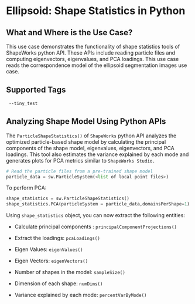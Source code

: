 # Ellipsoid: Shape Statistics in Python

## What and Where is the Use Case? 

This use case demonstrates the functionality of shape statistics tools of ShapeWorks python API. These APIs include reading particle files and computing eigenvectors, eigenvalues, and PCA loadings. This use case reads the correspondence model of the ellipsoid segmentation images use case.

## Supported Tags

```
 --tiny_test
```

## Analyzing Shape Model Using Python APIs

The `ParticleShapeStatistics()` of `ShapeWorks` python API analyzes the optimized particle-based shape model by calculating the principal components of the shape model, eigenvalues, eigenvectors, and PCA loadings. This tool also estimates the variance explained by each mode and generates plots for PCA metrics similar to `ShapeWorks Studio.` 

```python
# Read the particle files from a pre-trained shape model
particle_data = sw.ParticleSystem(<list of local point files>)
```

To perform PCA:

```python
shape_statistics = sw.ParticleShapeStatistics()
shape_statistics.PCA(particleSystem = particle_data,domainsPerShape=1)
```

Using `shape_statistics` object, you can now extract the following entities:

* Calculate principal components : `principalComponentProjections()`

* Extract the loadings: `pcaLoadings()`
* Eigen Values: `eigenValues()`
* Eigen Vectors: `eigenVectors()`
* Number of shapes in the model: `sampleSize()`
* Dimension of each shape: `numDims()`
* Variance explained by each mode: `percentVarByMode()`
